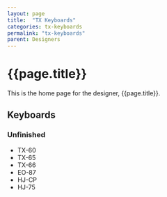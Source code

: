 ```yaml
---
layout: page
title:  "TX Keyboards"
categories: tx-keyboards
permalink: "tx-keyboards"
parent: Designers
---
```

# {{page.title}}
This is the home page for the designer, {{page.title}}.

## Keyboards

### Unfinished

- TX-60
- TX-65
- TX-66
- EO-87
- HJ-CP
- HJ-75
